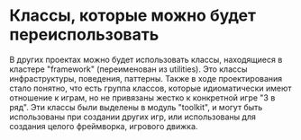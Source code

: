 # Классы, которые можно будет переиспользовать
В других проектах можно будет использовать классы, находящиеся в кластере "framework" (переименован из utilities). Это классы инфраструктуры, поведения, паттерны.
Также в ходе проектирования стало понятно, что есть группа классов, которые идиоматически имеют отношение к играм, но не привязаны жестко к конкретной игре "3 в ряд". Эти классы были выделены в модуль "toolkit", и могут быть использованы при создании других игр, или использованы для создания целого фреймворка, игрового движка.